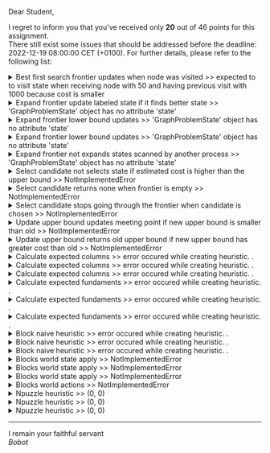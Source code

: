 Dear Student,

I regret to inform you that you've received only **20** out of 46 points for this assignment.\
There still exist some issues that should be addressed before the deadline: 2022-12-19 08:00:00 CET (+0100). For further details, please refer to the following list:

<details><summary>Best first search frontier updates when node was visited &gt;&gt; expected to to visit state when receiving node with 50 and having previous visit with 1000 because cost is smaller</summary></details>
<details><summary>Expand frontier update labeled state if it finds better state &gt;&gt; &#x27;GraphProblemState&#x27; object has no attribute &#x27;state&#x27;</summary></details>
<details><summary>Expand frontier lower bound updates &gt;&gt; &#x27;GraphProblemState&#x27; object has no attribute &#x27;state&#x27;</summary></details>
<details><summary>Expand frontier lower bound updates &gt;&gt; &#x27;GraphProblemState&#x27; object has no attribute &#x27;state&#x27;</summary></details>
<details><summary>Expand frontier not expands states scanned by another process &gt;&gt; &#x27;GraphProblemState&#x27; object has no attribute &#x27;state&#x27;</summary></details>
<details><summary>Select candidate not selects state if estimated cost is higher than the upper bound &gt;&gt; NotImplementedError</summary></details>
<details><summary>Select candidate returns none when frontier is empty &gt;&gt; NotImplementedError</summary></details>
<details><summary>Select candidate stops going through the frontier when candidate is chosen &gt;&gt; NotImplementedError</summary></details>
<details><summary>Update upper bound updates meeting point if new upper bound is smaller than old &gt;&gt; NotImplementedError</summary></details>
<details><summary>Update upper bound returns old upper bound if new upper bound has greater cost than old &gt;&gt; NotImplementedError</summary></details>
<details><summary>Calculate expected columns &gt;&gt; error occured while creating heuristic. .</summary></details>
<details><summary>Calculate expected columns &gt;&gt; error occured while creating heuristic. .</summary></details>
<details><summary>Calculate expected columns &gt;&gt; error occured while creating heuristic. .</summary></details>
<details><summary>Calculate expected fundaments &gt;&gt; error occured while creating heuristic. .</summary></details>
<details><summary>Calculate expected fundaments &gt;&gt; error occured while creating heuristic. .</summary></details>
<details><summary>Calculate expected fundaments &gt;&gt; error occured while creating heuristic. .</summary></details>
<details><summary>Block naive heuristic &gt;&gt; error occured while creating heuristic. .</summary></details>
<details><summary>Block naive heuristic &gt;&gt; error occured while creating heuristic. .</summary></details>
<details><summary>Block naive heuristic &gt;&gt; error occured while creating heuristic. .</summary></details>
<details><summary>Blocks world state apply &gt;&gt; NotImplementedError</summary></details>
<details><summary>Blocks world state apply &gt;&gt; NotImplementedError</summary></details>
<details><summary>Blocks world state apply &gt;&gt; NotImplementedError</summary></details>
<details><summary>Blocks world actions &gt;&gt; NotImplementedError</summary></details>
<details><summary>Npuzzle heuristic &gt;&gt; (0, 0)</summary></details>
<details><summary>Npuzzle heuristic &gt;&gt; (0, 0)</summary></details>
<details><summary>Npuzzle heuristic &gt;&gt; (0, 0)</summary></details>

-----------
I remain your faithful servant\
_Bobot_